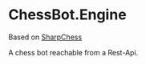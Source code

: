 # ChessBot.Engine

Based on [SharpChess](https://github.com/PeterHughes/SharpChess)  

A chess bot reachable from a Rest-Api.

